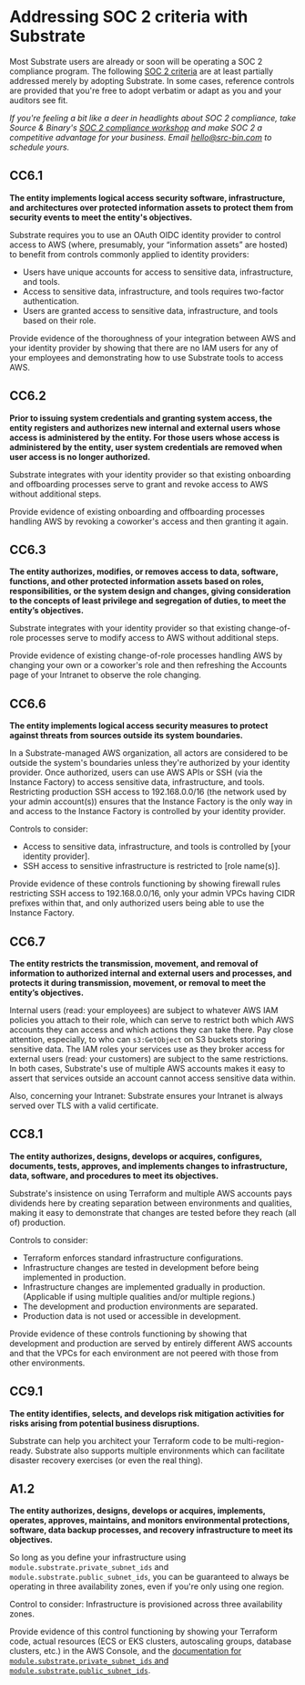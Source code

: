 # Addressing SOC 2 criteria with Substrate

Most Substrate users are already or soon will be operating a SOC 2 compliance program. The following [SOC 2 criteria](https://us.aicpa.org/content/dam/aicpa/interestareas/frc/assuranceadvisoryservices/downloadabledocuments/trust-services-criteria.pdf) are at least partially addressed merely by adopting Substrate. In some cases, reference controls are provided that you're free to adopt verbatim or adapt as you and your auditors see fit.

_If you're feeling a bit like a deer in headlights about SOC 2 compliance, take Source & Binary's_ [_SOC 2 compliance workshop_](./) _and make SOC 2 a competitive advantage for your business. Email_ [_hello@src-bin.com_](mailto:hello@src-bin.com) _to schedule yours._

## CC6.1

**The entity implements logical access security software, infrastructure, and architectures over protected information assets to protect them from security events to meet the entity's objectives.**

Substrate requires you to use an OAuth OIDC identity provider to control access to AWS (where, presumably, your “information assets” are hosted) to benefit from controls commonly applied to identity providers:

* Users have unique accounts for access to sensitive data, infrastructure, and tools.
* Access to sensitive data, infrastructure, and tools requires two-factor authentication.
* Users are granted access to sensitive data, infrastructure, and tools based on their role.

Provide evidence of the thoroughness of your integration between AWS and your identity provider by showing that there are no IAM users for any of your employees and demonstrating how to use Substrate tools to access AWS.

## CC6.2

**Prior to issuing system credentials and granting system access, the entity registers and authorizes new internal and external users whose access is administered by the entity. For those users whose access is administered by the entity, user system credentials are removed when user access is no longer authorized.**

Substrate integrates with your identity provider so that existing onboarding and offboarding processes serve to grant and revoke access to AWS without additional steps.

Provide evidence of existing onboarding and offboarding processes handling AWS by revoking a coworker's access and then granting it again.

## CC6.3

**The entity authorizes, modifies, or removes access to data, software, functions, and other protected information assets based on roles, responsibilities, or the system design and changes, giving consideration to the concepts of least privilege and segregation of duties, to meet the entity’s objectives.**

Substrate integrates with your identity provider so that existing change-of-role processes serve to modify access to AWS without additional steps.

Provide evidence of existing change-of-role processes handling AWS by changing your own or a coworker's role and then refreshing the Accounts page of your Intranet to observe the role changing.

## CC6.6

**The entity implements logical access security measures to protect against threats from sources outside its system boundaries.**

In a Substrate-managed AWS organization, all actors are considered to be outside the system's boundaries unless they're authorized by your identity provider. Once authorized, users can use AWS APIs or SSH (via the Instance Factory) to access sensitive data, infrastructure, and tools. Restricting production SSH access to 192.168.0.0/16 (the network used by your admin account(s)) ensures that the Instance Factory is the only way in and access to the Instance Factory is controlled by your identity provider.

Controls to consider:

* Access to sensitive data, infrastructure, and tools is controlled by \[your identity provider].
* SSH access to sensitive infrastructure is restricted to \[role name(s)].

Provide evidence of these controls functioning by showing firewall rules restricting SSH access to 192.168.0.0/16, only your admin VPCs having CIDR prefixes within that, and only authorized users being able to use the Instance Factory.

## CC6.7

**The entity restricts the transmission, movement, and removal of information to authorized internal and external users and processes, and protects it during transmission, movement, or removal to meet the entity’s objectives.**

Internal users (read: your employees) are subject to whatever AWS IAM policies you attach to their role, which can serve to restrict both which AWS accounts they can access and which actions they can take there. Pay close attention, especially, to who can `s3:GetObject` on S3 buckets storing sensitive data. The IAM roles your services use as they broker access for external users (read: your customers) are subject to the same restrictions. In both cases, Substrate's use of multiple AWS accounts makes it easy to assert that services outside an account cannot access sensitive data within.

Also, concerning your Intranet: Substrate ensures your Intranet is always served over TLS with a valid certificate.

## CC8.1

**The entity authorizes, designs, develops or acquires, configures, documents, tests, approves, and implements changes to infrastructure, data, software, and procedures to meet its objectives.**

Substrate's insistence on using Terraform and multiple AWS accounts pays dividends here by creating separation between environments and qualities, making it easy to demonstrate that changes are tested before they reach (all of) production.

Controls to consider:

* Terraform enforces standard infrastructure configurations.
* Infrastructure changes are tested in development before being implemented in production.
* Infrastructure changes are implemented gradually in production. (Applicable if using multiple qualities and/or multiple regions.)
* The development and production environments are separated.
* Production data is not used or accessible in development.

Provide evidence of these controls functioning by showing that development and production are served by entirely different AWS accounts and that the VPCs for each environment are not peered with those from other environments.

## CC9.1

**The entity identifies, selects, and develops risk mitigation activities for risks arising from potential business disruptions.**

Substrate can help you architect your Terraform code to be multi-region-ready. Substrate also supports multiple environments which can facilitate disaster recovery exercises (or even the real thing).

## A1.2

**The entity authorizes, designs, develops or acquires, implements, operates, approves, maintains, and monitors environmental protections, software, data backup processes, and recovery infrastructure to meet its objectives.**

So long as you define your infrastructure using `module.substrate.private_subnet_ids` and `module.substrate.public_subnet_ids`, you can be guaranteed to always be operating in three availability zones, even if you're only using one region.

Control to consider: Infrastructure is provisioned across three availability zones.

Provide evidence of this control functioning by showing your Terraform code, actual resources (ECS or EKS clusters, autoscaling groups, database clusters, etc.) in the AWS Console, and the [documentation for `module.substrate.private_subnet_ids` and `module.substrate.public_subnet_ids`](../working/writing-terraform-code.md).
